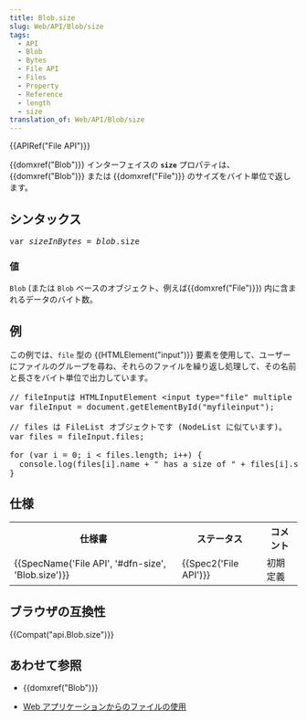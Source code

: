 ```yaml
---
title: Blob.size
slug: Web/API/Blob/size
tags:
  - API
  - Blob
  - Bytes
  - File API
  - Files
  - Property
  - Reference
  - length
  - size
translation_of: Web/API/Blob/size
---
```

<div class="boxed translate-rendered text-content">
<div>{{APIRef("File API")}}</div>

<p>{{domxref("Blob")}} インターフェイスの <strong><code>size</code></strong> プロパティは、{{domxref("Blob")}} または {{domxref("File")}} のサイズをバイト単位で返します。</p>

<h2 id="シンタックス">シンタックス</h2>

<pre class="syntaxbox notranslate">var <em>sizeInBytes</em> = <em>blob</em>.size
</pre>

<h3 id="値">値</h3>

<p><code>Blob</code> (または <code>Blob</code> ベースのオブジェクト、例えば{{domxref("File")}}) 内に含まれるデータのバイト数。</p>

<h2 id="例">例</h2>

<p>この例では、<code>file</code> 型の {{HTMLElement("input")}} 要素を使用して、ユーザーにファイルのグループを尋ね、それらのファイルを繰り返し処理して、その名前と長さをバイト単位で出力しています。</p>

<pre class="brush:js notranslate">// fileInputは HTMLInputElement &lt;input type="file" multiple id="myfileinput"&gt; です。
var fileInput = document.getElementById("myfileinput");

// files は FileList オブジェクトです (NodeList に似ています)。
var files = fileInput.files;

for (var i = 0; i &lt; files.length; i++) {
  console.log(files[i].name + " has a size of " + files[i].size + " Bytes");
}</pre>

<h2 id="仕様">仕様</h2>

<table class="standard-table">
 <tbody>
  <tr>
   <th scope="col">仕様書</th>
   <th scope="col">ステータス</th>
   <th scope="col">コメント</th>
  </tr>
  <tr>
   <td>{{SpecName('File API', '#dfn-size', 'Blob.size')}}</td>
   <td>{{Spec2('File API')}}</td>
   <td>初期定義</td>
  </tr>
 </tbody>
</table>

<h2 id="ブラウザの互換性">ブラウザの互換性</h2>

<div>
<p>{{Compat("api.Blob.size")}}</p>
</div>

<h2 id="あわせて参照">あわせて参照</h2>

<ul>
 <li>{{domxref("Blob")}}</li>
 <li>
  <p><a href="/ja/docs/Web/API/File/Using_files_from_web_applications">Web アプリケーションからのファイルの使用</a></p>
 </li>
</ul>
</div>

